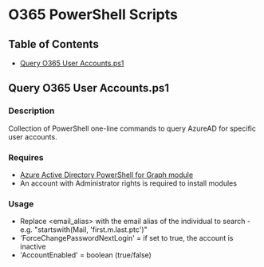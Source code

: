 # O365 PowerShell Scripts

## Table of Contents
+ [Query O365 User Accounts.ps1](#QueryO365UserAccounts)

## Query O365 User Accounts.ps1 <a name = "QueryO365UserAccounts"></a>
### Description
Collection of PowerShell one-line commands to query AzureAD for specific user accounts.

### Requires 
 + [Azure Active Directory PowerShell for Graph module](https://docs.microsoft.com/en-us/powershell/module/azuread/?view=azureadps-2.0#azuread)
 + An account with Administrator rights is required to install modules

### Usage
+ Replace <email_alias> with the email alias of the individual to search - e.g. "startswith(Mail, 'first.m.last.ptc')"
+ 'ForceChangePasswordNextLogin' = if set to true, the account is inactive
+ 'AccountEnabled' = boolean (true/false)
